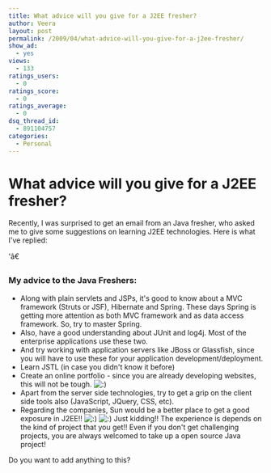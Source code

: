 ```yaml
---
title: What advice will you give for a J2EE fresher?
author: Veera
layout: post
permalink: /2009/04/what-advice-will-you-give-for-a-j2ee-fresher/
show_ad:
  - yes
views:
  - 133
ratings_users:
  - 0
ratings_score:
  - 0
ratings_average:
  - 0
dsq_thread_id:
  - 891104757
categories:
  - Personal
---
```

# What advice will you give for a J2EE fresher?

Recently, I was surprised to get an email from an Java fresher, who asked me to give some suggestions on learning J2EE technologies. Here is what I've replied:

'â€

### My advice to the Java Freshers:

*   Along with plain servlets and JSPs, it's good to know about a MVC framework (Struts or JSF), Hibernate and Spring. These days Spring is getting more attention as both MVC framework and as data access framework. So, try to master Spring.
*   Also, have a good understanding about JUnit and log4j. Most of the enterprise applications use these two.
*   And try working with application servers like JBoss or Glassfish, since you will have to use these for your application development/deployment.
*   Learn JSTL (in case you didn't know it before)
*   Create an online portfolio - since you are already developing websites, this will not be tough. ![:)][1] 
*   Apart from the server side technologies, try to get a grip on the client side tools also (JavaScript, JQuery, CSS, etc).
*   Regarding the companies, Sun would be a better place to get a good exposure in J2EE!! ![:)][1] ![:)][1] Just kidding!! The experience is depends on the kind of project that you get!! Even if you don't get challenging projects, you are always welcomed to take up a open source Java project!

 [1]: http://veerasundar.com/blog/wp-includes/images/smilies/icon_smile.gif

Do you want to add anything to this?
